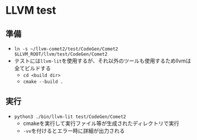 # LLVM test

## 準備
* `ln -s ~/llvm-comet2/test/CodeGen/Comet2 $LLVM_ROOT/llvm/test/CodeGen/Comet2`
* テストには`llvm-lit`を使用するが、それ以外のツールも使用するためllvmは全てビルドする
    * `cd <build dir>`
    * `cmake --build .`

## 実行
* `python3 ./bin/llvm-lit test/CodeGen/Comet2`
    * cmakeを実行して実行ファイル等が生成されたディレクトリで実行
    * `-vv`を付けるとエラー時に詳細が出力される
